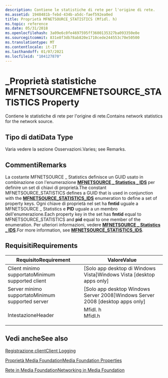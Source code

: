```yaml
---
description: Contiene le statistiche di rete per l'origine di rete.
ms.assetid: 1948481b-febd-434b-a5dc-faef592ea0ed
title: Proprietà MFNETSOURCE_STATISTICS (Mfidl. h)
ms.topic: reference
ms.date: 05/31/2018
ms.openlocfilehash: 3a09e6c0fe4697595ff3600135327ba093350e0e
ms.sourcegitcommit: 831e8f3db78ab820e1710cede244553c70e50500
ms.translationtype: MT
ms.contentlocale: it-IT
ms.lasthandoff: 01/07/2021
ms.locfileid: "104127870"
---
```

# <a name="mfnetsource_statistics-property"></a><span data-ttu-id="5a7d0-103">\_Proprietà statistiche MFNETSOURCE</span><span class="sxs-lookup"><span data-stu-id="5a7d0-103">MFNETSOURCE\_STATISTICS Property</span></span>

<span data-ttu-id="5a7d0-104">Contiene le statistiche di rete per l'origine di rete.</span><span class="sxs-lookup"><span data-stu-id="5a7d0-104">Contains network statistics for the network source.</span></span>

## <a name="data-type"></a><span data-ttu-id="5a7d0-105">Tipo di dati</span><span class="sxs-lookup"><span data-stu-id="5a7d0-105">Data Type</span></span>

<span data-ttu-id="5a7d0-106">Varia vedere la sezione Osservazioni.</span><span class="sxs-lookup"><span data-stu-id="5a7d0-106">Varies; see Remarks.</span></span>

## <a name="remarks"></a><span data-ttu-id="5a7d0-107">Commenti</span><span class="sxs-lookup"><span data-stu-id="5a7d0-107">Remarks</span></span>

<span data-ttu-id="5a7d0-108">La costante MFNETSOURCE \_ Statistics definisce un GUID usato in combinazione con l'enumerazione [**MFNETSOURCE \_ Statistics \_ IDS**](/windows/desktop/api/mfidl/ne-mfidl-mfnetsource_statistics_ids) per definire un set di chiavi di proprietà.</span><span class="sxs-lookup"><span data-stu-id="5a7d0-108">The constant MFNETSOURCE\_STATISTICS defines a GUID that is used in conjunction with the [**MFNETSOURCE\_STATISTICS\_IDS**](/windows/desktop/api/mfidl/ne-mfidl-mfnetsource_statistics_ids) enumeration to define a set of property keys.</span></span> <span data-ttu-id="5a7d0-109">Ogni chiave di proprietà nel set ha **fmtid** uguale a MFNETSOURCE \_ Statistics e **PID** uguale a un membro dell'enumerazione.</span><span class="sxs-lookup"><span data-stu-id="5a7d0-109">Each property key in the set has **fmtid** equal to MFNETSOURCE\_STATISTICS and **pid** equal to one member of the enumeration.</span></span> <span data-ttu-id="5a7d0-110">Per ulteriori informazioni, vedere [**MFNETSOURCE \_ Statistics \_ IDS**](/windows/desktop/api/mfidl/ne-mfidl-mfnetsource_statistics_ids).</span><span class="sxs-lookup"><span data-stu-id="5a7d0-110">For more information, see [**MFNETSOURCE\_STATISTICS\_IDS**](/windows/desktop/api/mfidl/ne-mfidl-mfnetsource_statistics_ids).</span></span>

## <a name="requirements"></a><span data-ttu-id="5a7d0-111">Requisiti</span><span class="sxs-lookup"><span data-stu-id="5a7d0-111">Requirements</span></span>



| <span data-ttu-id="5a7d0-112">Requisito</span><span class="sxs-lookup"><span data-stu-id="5a7d0-112">Requirement</span></span> | <span data-ttu-id="5a7d0-113">Valore</span><span class="sxs-lookup"><span data-stu-id="5a7d0-113">Value</span></span> |
|-------------------------------------|------------------------------------------------------------------------------------|
| <span data-ttu-id="5a7d0-114">Client minimo supportato</span><span class="sxs-lookup"><span data-stu-id="5a7d0-114">Minimum supported client</span></span><br/> | <span data-ttu-id="5a7d0-115">\[Solo app desktop di Windows Vista\]</span><span class="sxs-lookup"><span data-stu-id="5a7d0-115">Windows Vista \[desktop apps only\]</span></span><br/>                                     |
| <span data-ttu-id="5a7d0-116">Server minimo supportato</span><span class="sxs-lookup"><span data-stu-id="5a7d0-116">Minimum supported server</span></span><br/> | <span data-ttu-id="5a7d0-117">\[Solo app desktop Windows Server 2008\]</span><span class="sxs-lookup"><span data-stu-id="5a7d0-117">Windows Server 2008 \[desktop apps only\]</span></span><br/>                               |
| <span data-ttu-id="5a7d0-118">Intestazione</span><span class="sxs-lookup"><span data-stu-id="5a7d0-118">Header</span></span><br/>                   | <dl> <span data-ttu-id="5a7d0-119"><dt>Mfidl. h</dt></span><span class="sxs-lookup"><span data-stu-id="5a7d0-119"><dt>Mfidl.h</dt></span></span> </dl> |



## <a name="see-also"></a><span data-ttu-id="5a7d0-120">Vedi anche</span><span class="sxs-lookup"><span data-stu-id="5a7d0-120">See also</span></span>

<dl> <dt>

[<span data-ttu-id="5a7d0-121">Registrazione client</span><span class="sxs-lookup"><span data-stu-id="5a7d0-121">Client Logging</span></span>](client-logging.md)
</dt> <dt>

[<span data-ttu-id="5a7d0-122">Proprietà Media Foundation</span><span class="sxs-lookup"><span data-stu-id="5a7d0-122">Media Foundation Properties</span></span>](media-foundation-properties.md)
</dt> <dt>

[<span data-ttu-id="5a7d0-123">Rete in Media Foundation</span><span class="sxs-lookup"><span data-stu-id="5a7d0-123">Networking in Media Foundation</span></span>](networking-in-media-foundation.md)
</dt> </dl>

 

 




